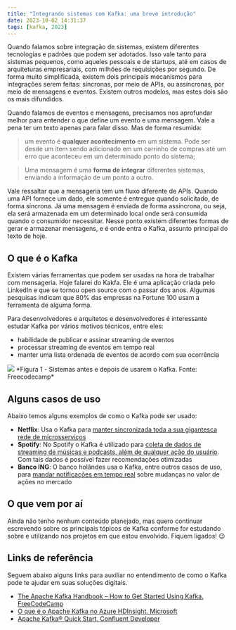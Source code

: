 ```yaml
---
title: "Integrando sistemas com Kafka: uma breve introdução"
date: 2023-10-02 14:31:37
tags: [kafka, 2023]
---
```


Quando falamos sobre integração de sistemas, existem diferentes tecnologias e padrões que podem ser adotados. Isso vale tanto para sistemas pequenos, como aqueles pessoais e de startups, até em casos de arquiteturas empresariais, com milhões de requisições por segundo. De forma muito simplificada, existem dois principais mecanismos para integrações serem feitas: síncronas, por meio de APIs, ou assíncronas, por meio de mensagens e eventos. Existem outros modelos, mas estes dois são os mais difundidos.

Quando falamos de eventos e mensagens, precisamos nos aprofundar melhor para entender o que define um evento e uma mensagem. Vale a pena ter um texto apenas para falar disso. Mas de forma resumida:

> um evento é **qualquer acontecimento** em um sistema. Pode ser desde um item sendo adicionado em um carrinho de compras até um erro que aconteceu em um determinado ponto do sistema;

> Uma mensagem é uma **forma de integrar** diferentes sistemas, enviando a informação de um ponto a outro. 

Vale ressaltar que a mensageria tem um fluxo diferente de APIs. Quando uma API fornece um dado, ele somente é entregue quando solicitado, de forma síncrona. Já uma mensagem é enviada de forma assíncrona, ou seja, ela será armazenada em um determinado local onde será consumida quando o consumidor necessitar. Nesse ponto existem diferentes formas de gerar e armazenar mensagens, e é onde entra o Kafka, assunto principal do texto de hoje.

## O que é o Kafka

Existem várias ferramentas que podem ser usadas na hora de trabalhar com mensageria. Hoje falarei do Kakfa. Ele é uma aplicação criada pelo LinkedIn e que se tornou open source com o passar dos anos. Algumas pesquisas indicam que 80% das empresas na Fortune 100 usam a ferramenta de alguma forma.

Para desenvolvedores e arquitetos e desenvolvedores é interessante estudar Kafka por vários motivos técnicos, entre eles:

*  habilidade de publicar e assinar streaming de eventos
*  processar streaming de eventos em tempo real
*  manter uma lista ordenada de eventos de acordo com sua ocorrência


<img src="{{ site.baseurl }}/assets/before-and-after-kafka-1.png"/>
*Figura 1 - Sistemas antes e depois de usarem o Kafka. Fonte: Freecodecamp*

## Alguns casos de uso

Abaixo temos alguns exemplos de como o Kafka pode ser usado:

* **Netflix**: Usa o Kafka para [manter sincronizada toda a sua gigantesca rede de microsserviços](https://www.confluent.io/blog/how-kafka-is-used-by-netflix/)
* **Spotify**: No Spotify o Kafka é utilizado para [coleta de dados de streaming de músicas e podcasts, além de qualquer ação do usuário](https://engineering.atspotify.com/2016/03/spotifys-event-delivery-the-road-to-the-cloud-part-ii/). Com tais dados é possível fazer recomendações otimizadas
*  **Banco ING**: O banco holândes usa o Kafka, entre outros casos de uso, para [mandar notificações em tempo real](https://www.youtube.com/watch?v=mAVSrb7Xrm8) sobre mudanças no valor de ações no mercado

## O que vem por aí

Ainda não tenho nenhum conteúdo planejado, mas quero continuar escrevendo sobre os principais tópicos de Kafka conforme for estudando sobre e utilizando nos projetos em que estou envolvido. Fiquem ligados! 😉

## Links de referência

Seguem abaixo alguns links para auxiliar no entendimento de como o Kafka pode te ajudar em suas soluções digitais.

* [The Apache Kafka Handbook – How to Get Started Using Kafka. FreeCodeCamp](https://www.freecodecamp.org/news/apache-kafka-handbook/)
* [O que é o Apache Kafka no Azure HDInsight. Microsoft](https://learn.microsoft.com/pt-br/azure/hdinsight/kafka/apache-kafka-introduction)
* [Apache Kafka® Quick Start, Confluent Developer](https://developer.confluent.io/quickstart/kafka-on-confluent-cloud/)
